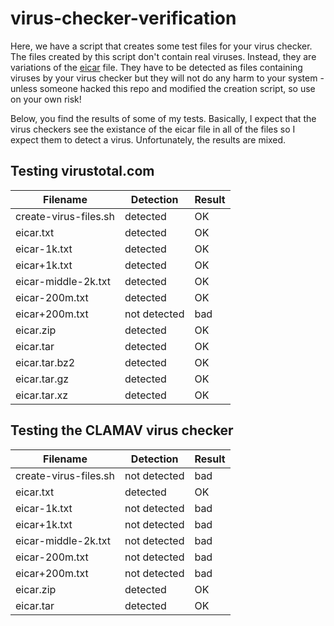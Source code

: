 virus-checker-verification
==========================

Here, we have a script that creates some test files for your virus checker.
The files created by this script don't contain real viruses. Instead, they
are variations of the [eicar](https://www.eicar.org) file. They have to
be detected as files containing viruses by your virus checker but they
will not do any harm to your system - unless someone hacked this repo
and modified the creation script, so use on your own risk!

Below, you find the results of some of my tests.
Basically, I expect that the virus checkers see the existance
of the eicar file in all of the files so I expect them to detect
a virus. Unfortunately, the results are mixed.

Testing virustotal.com
----------------------

Filename              | Detection    | Result
----------------------|--------------|--------
create-virus-files.sh | detected     | OK
eicar.txt             | detected     | OK
eicar-1k.txt          | detected     | OK
eicar+1k.txt          | detected     | OK
eicar-middle-2k.txt   | detected     | OK
eicar-200m.txt        | detected     | OK
eicar+200m.txt        | not detected | bad
eicar.zip             | detected     | OK
eicar.tar             | detected     | OK
eicar.tar.bz2         | detected     | OK
eicar.tar.gz          | detected     | OK
eicar.tar.xz          | detected     | OK

Testing the CLAMAV virus checker
--------------------------------

Filename              | Detection    | Result
----------------------|--------------|--------
create-virus-files.sh | not detected | bad
eicar.txt             | detected     | OK
eicar-1k.txt          | not detected | bad
eicar+1k.txt          | not detected | bad
eicar-middle-2k.txt   | not detected | bad
eicar-200m.txt        | not detected | bad
eicar+200m.txt        | not detected | bad
eicar.zip             | detected     | OK
eicar.tar             | detected     | OK
